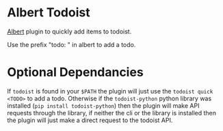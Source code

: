 # Albert Todoist

[Albert](https://github.com/albertlauncher/albert) plugin to quickly add items to todoist.

Use the prefix "todo: " in albert to add a todo.

# Optional Dependancies

If `todoist` is found in your `$PATH` the plugin will just use the `todoist quick <TODO>` 
to add a todo. Otherwise if the `todoist-python` python library was installed (`pip install todoist-python`)
then the plugin will make API requests through the library, if neither the cli or the library is installed
then the plugin will just make a direct request to the todoist API.